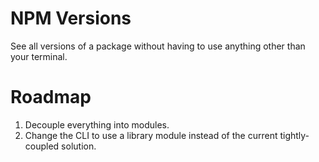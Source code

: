 # NPM Versions
See all versions of a package without having to use anything other than your terminal.

# Roadmap
1. Decouple everything into modules.
2. Change the CLI to use a library module instead of the current tightly-coupled solution.
